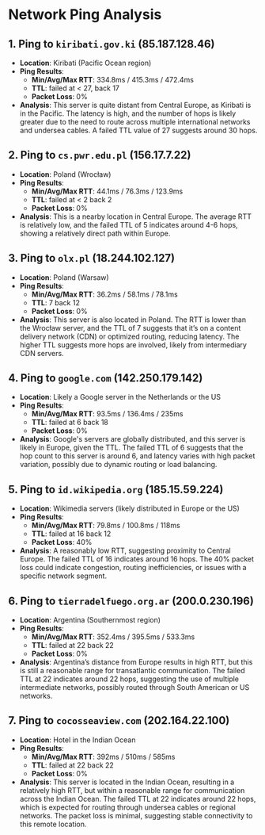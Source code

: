 # Network Ping Analysis

## 1. Ping to `kiribati.gov.ki` (85.187.128.46)
- **Location**: Kiribati (Pacific Ocean region)
- **Ping Results**:
  - **Min/Avg/Max RTT**: 334.8ms / 415.3ms / 472.4ms
  - **TTL**: failed at < 27, back 17
  - **Packet Loss**: 0%
- **Analysis**: This server is quite distant from Central Europe, as Kiribati is in the Pacific. The latency is high, and the number of hops is likely greater due to the need to route across multiple international networks and undersea cables. A failed TTL value of 27 suggests around 30 hops.

## 2. Ping to `cs.pwr.edu.pl` (156.17.7.22)
- **Location**: Poland (Wrocław)
- **Ping Results**:
  - **Min/Avg/Max RTT**: 44.1ms / 76.3ms / 123.9ms
  - **TTL**: failed at < 2 back 2
  - **Packet Loss**: 0%
- **Analysis**: This is a nearby location in Central Europe. The average RTT is relatively low, and the failed TTL of 5 indicates around 4-6 hops, showing a relatively direct path within Europe.

## 3. Ping to `olx.pl` (18.244.102.127)
- **Location**: Poland (Warsaw)
- **Ping Results**:
  - **Min/Avg/Max RTT**: 36.2ms / 58.1ms / 78.1ms
  - **TTL**: 7 back 12
  - **Packet Loss**: 0%
- **Analysis**: This server is also located in Poland. The RTT is lower than the Wrocław server, and the TTL of 7 suggests that it’s on a content delivery network (CDN) or optimized routing, reducing latency. The higher TTL suggests more hops are involved, likely from intermediary CDN servers.

## 4. Ping to `google.com` (142.250.179.142)
- **Location**: Likely a Google server in the Netherlands or the US
- **Ping Results**:
  - **Min/Avg/Max RTT**: 93.5ms / 136.4ms / 235ms
  - **TTL**: failed at 6 back 18
  - **Packet Loss**: 0%
- **Analysis**: Google's servers are globally distributed, and this server is likely in Europe, given the TTL. The failed TTL of 6 suggests that the hop count to this server is around 6, and latency varies with high packet variation, possibly due to dynamic routing or load balancing.

## 5. Ping to `id.wikipedia.org` (185.15.59.224)
- **Location**: Wikimedia servers (likely distributed in Europe or the US)
- **Ping Results**:
  - **Min/Avg/Max RTT**: 79.8ms / 100.8ms / 118ms
  - **TTL**: failed at 16 back 12
  - **Packet Loss**: 40%
- **Analysis**: A reasonably low RTT, suggesting proximity to Central Europe. The failed TTL of 16 indicates around 16 hops. The 40% packet loss could indicate congestion, routing inefficiencies, or issues with a specific network segment.

## 6. Ping to `tierradelfuego.org.ar` (200.0.230.196)
- **Location**: Argentina (Southernmost region)
- **Ping Results**:
  - **Min/Avg/Max RTT**: 352.4ms / 395.5ms / 533.3ms
  - **TTL**: failed at 22 back 22
  - **Packet Loss**: 0%
- **Analysis**: Argentina’s distance from Europe results in high RTT, but this is still a reasonable range for transatlantic communication. The failed TTL at 22 indicates around 22 hops, suggesting the use of multiple intermediate networks, possibly routed through South American or US networks.

## 7. Ping to `cocosseaview.com` (202.164.22.100)
- **Location**: Hotel in the Indian Ocean
- **Ping Results**:
  - **Min/Avg/Max RTT**: 392ms / 510ms / 585ms
  - **TTL**: failed at 22 back 22
  - **Packet Loss**: 0%
- **Analysis**: This server is located in the Indian Ocean, resulting in a relatively high RTT, but within a reasonable range for communication across the Indian Ocean. The failed TTL at 22 indicates around 22 hops, which is expected for routing through undersea cables or regional networks. The packet loss is minimal, suggesting stable connectivity to this remote location.
